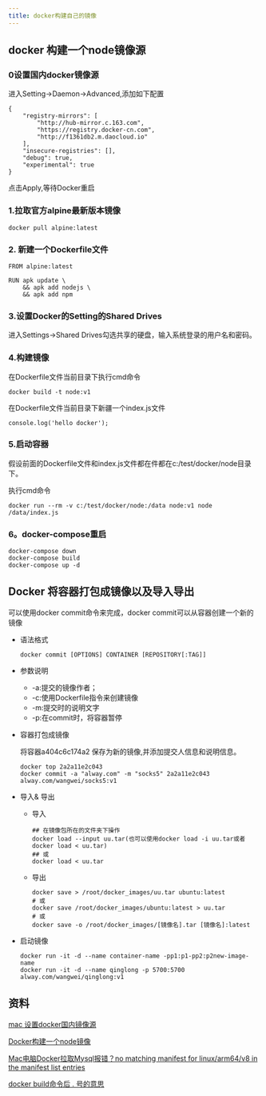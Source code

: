 ```yaml
---
title: docker构建自己的镜像
---
```

## docker 构建一个node镜像源
### 0设置国内docker镜像源
进入Setting->Daemon->Advanced,添加如下配置
```
{
    "registry-mirrors": [
        "http://hub-mirror.c.163.com",
        "https://registry.docker-cn.com",
        "http://f1361db2.m.daocloud.io"
    ],
    "insecure-registries": [],
    "debug": true,
    "experimental": true
}
```
点击Apply,等待Docker重启

### 1.拉取官方alpine最新版本镜像
```
docker pull alpine:latest
```

### 2. 新建一个Dockerfile文件
```
FROM alpine:latest

RUN apk update \
    && apk add nodejs \
    && apk add npm
```

### 3.设置Docker的Setting的Shared Drives
进入Settings->Shared Drives勾选共享的硬盘，输入系统登录的用户名和密码。

### 4.构建镜像
在Dockerfile文件当前目录下执行cmd命令
```
docker build -t node:v1
```
在Dockerfile文件当前目录下新疆一个index.js文件
```
console.log('hello docker');
```

### 5.启动容器
假设前面的Dockerfile文件和index.js文件都在件都在c:/test/docker/node目录下。

执行cmd命令
```
docker run --rm -v c:/test/docker/node:/data node:v1 node /data/index.js
```

### 6。docker-compose重启
```
docker-compose down
docker-compose build
docker-compose up -d
```

## Docker 将容器打包成镜像以及导入导出
可以使用docker commit命令来完成，docker commit可以从容器创建一个新的镜像
- 语法格式

    ```shell
    docker commit [OPTIONS] CONTAINER [REPOSITORY[:TAG]]
    ```
- 参数说明

    - -a:提交的镜像作者；
    - -c:使用Dockerfile指令来创建镜像
    - -m:提交时的说明文字
    - -p:在commit时，将容器暂停

- 容器打包成镜像

    将容器a404c6c174a2 保存为新的镜像,并添加提交人信息和说明信息。
    ```hell
    docker top 2a2a11e2c043
    docker commit -a "alway.com" -m "socks5" 2a2a11e2c043 alway.com/wangwei/socks5:v1
    ```
- 导入& 导出

    - 导入

        ```shell
        ## 在镜像包所在的文件夹下操作
        docker load --input uu.tar(也可以使用docker load -i uu.tar或者 docker load < uu.tar)
        ## 或
        docker load < uu.tar
        ```
    - 导出

        ```shell
        docker save > /root/docker_images/uu.tar ubuntu:latest
        # 或
        docker save /root/docker_images/ubuntu:latest > uu.tar
        # 或
        docker save -o /root/docker_images/[镜像名].tar [镜像名]:latest
        ```
- 启动镜像

    ```shell
    docker run -it -d --name container-name -pp1:p1-pp2:p2new-image-name
    docker run -it -d --name qinglong -p 5700:5700 alway.com/wangwei/qinglong:v1
    ```

## 资料
[mac 设置docker国内镜像源](https://zhuanlan.zhihu.com/p/160859583)

[Docker构建一个node镜像](https://www.cnblogs.com/samwu/p/10572568.html)

[Mac电脑Docker拉取Mysql报错？no matching manifest for linux/arm64/v8 in the manifest list entries](https://blog.csdn.net/qq_22155255/article/details/118861560)

[docker build命令后 . 号的意思](https://www.xuxusheng.com/post/docker-build%E5%91%BD%E4%BB%A4%E5%90%8E-%E5%8F%B7%E7%9A%84%E6%84%8F%E6%80%9D)